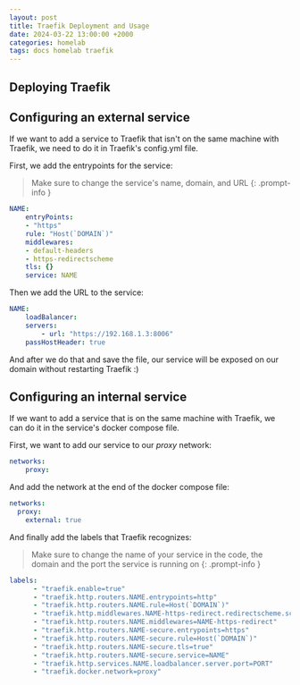 ```yaml
---
layout: post
title: Traefik Deployment and Usage
date: 2024-03-22 13:00:00 +2000
categories: homelab
tags: docs homelab traefik
---
```


## Deploying Traefik





## Configuring an external service
If we want to add a service to Traefik that isn't on the same machine with Traefik, we need to do it in Traefik's config.yml file.

First, we add the entrypoints for the service:

> Make sure to change the service's name, domain, and URL {: .prompt-info }

```yaml
NAME:
    entryPoints:
    - "https"
    rule: "Host(`DOMAIN`)"
    middlewares:
    - default-headers
    - https-redirectscheme
    tls: {}
    service: NAME
```

Then we add the URL to the service:
```yaml 
NAME:
    loadBalancer:
    servers:
        - url: "https://192.168.1.3:8006"
    passHostHeader: true
```
And after we do that and save the file, our service will be exposed on our domain without restarting Traefik :)

## Configuring an internal service
If we want to add a service that is on the same machine with Traefik, we can do it in the service's docker compose file.

First, we want to add our service to our *proxy* network:
```yaml
networks:
    proxy:
```

And add the network at the end of the docker compose file:
```yaml
networks:
  proxy:
    external: true
```

And finally add the labels that Traefik recognizes:

> Make sure to change the name of your service in the code, the domain and the port the service is running on {: .prompt-info }

```yaml
labels:
      - "traefik.enable=true"
      - "traefik.http.routers.NAME.entrypoints=http"
      - "traefik.http.routers.NAME.rule=Host(`DOMAIN`)"
      - "traefik.http.middlewares.NAME-https-redirect.redirectscheme.scheme=https"
      - "traefik.http.routers.NAME.middlewares=NAME-https-redirect"
      - "traefik.http.routers.NAME-secure.entrypoints=https"
      - "traefik.http.routers.NAME-secure.rule=Host(`DOMAIN`)"
      - "traefik.http.routers.NAME-secure.tls=true"
      - "traefik.http.routers.NAME-secure.service=NAME"
      - "traefik.http.services.NAME.loadbalancer.server.port=PORT"
      - "traefik.docker.network=proxy"
```